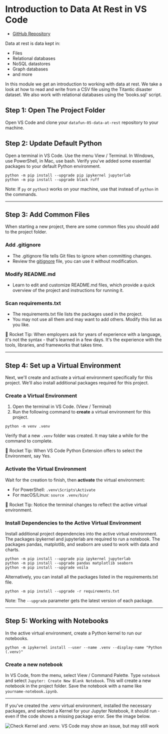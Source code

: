 # Introduction to Data At Rest in VS Code

- [GitHub Repository](https://github.com/jakerood/datafun-05-data-at-rest)

Data at rest is data kept in:

* Files
* Relational databases
* NoSQL datastores
* Graph databases
* and more

In this module we get an introduction to working with data at rest.
We take a look at how to read and write from a CSV file using the Titantic disaster dataset.
We also work with relational databases using the 'books.sql' script.

## Step 1: Open The Project Folder

Open VS Code and clone your `datafun-05-data-at-rest` repository to your machine.

## Step 2: Update Default Python

Open a terminal in VS Code. Use the menu View / Terminal. 
In Windows, use PowerShell, in Mac, use bash.
Verify you've added some essential packages to your default Python environment.

```shell
python -m pip install --upgrade pip ipykernel jupyterlab
python -m pip install --upgrade black ruff
```

Note: If `py` or `python3` works on your machine, use that instead of `python` in the commands.

-----

## Step 3: Add Common Files

When starting a new project, there are some common files you should add to the project folder.

### Add .gitignore

- The .gitignore file tells Git files to ignore when committing changes.
- Review the [gitignore](gitignore) file, you can use it without modification.

### Modify README.md

- Learn to edit and customize README.md files, which provide a quick overview of the project and instructions for running it. 

### Scan requirements.txt

- The requirements.txt file lists the packages used in the project.
- You may not use all them and may want to add others. Modify this list as you like. 

🚀 Rocket Tip: When employers ask for years of experience with a language, it's not the syntax - that's learned in a few days. It's the experience with the tools, libraries, and frameworks that takes time.

-----

## Step 4: Set up a Virtual Environment

Next, we'll create and activate a virtual environment specifically for this project. We'll also install additional packages required for this project.

### Create a Virtual Environment

1. Open the terminal in VS Code. (View / Terminal)
2. Run the following command to **create** a virtual environment for this project.

```shell
python -m venv .venv
```

Verify that a new `.venv` folder was created. It may take a while for the command to complete.

🚀 Rocket Tip: When VS Code Python Extension offers to select the Environment, say Yes.

### Activate the Virtual Environment

Wait for the creation to finish, then **activate** the virtual environment:

- For PowerShell: `.venv\Scripts\Activate`
- For macOS/Linux:  `source .venv/bin/`

🚀 Rocket Tip: Notice the terminal changes to reflect the active virtual environment.

### Install Dependencies to the Active Virtual Environment

Install additional project dependencies into the active virtual environment.
The packages ipykernel and jupyterlab are required to run a notebook.
The packages pandas, matplotlib, and seaborn are used to work with data and charts.

```shell
python -m pip install --upgrade pip ipykernel jupyterlab
python -m pip install --upgrade pandas matplotlib seaborn
python -m pip install --upgrade voila
```

Alternatively, you can install all the packages listed in the requirements.txt file.

```shell
python -m pip install --upgrade -r requirements.txt
```

Note: The `--upgrade` parameter gets the latest version of each package.

-----

## Step 5: Working with Notebooks

In the active virtual environment, create a Python kernel to run our notebooks. 

```shell
python -m ipykernel install --user --name .venv --display-name "Python (.venv)"
```

### Create a new notebook

In VS Code, from the menu, select View / Command Palette.
Type `notebook` and select `Jupyter: Create New Blank Notebook`.
This will create a new notebook in the project folder.
Save the notebook with a name like `yourname-notebook.ipynb`.


-----
If you've created the .venv virtual environment,  installed the necessary packages, 
and selected a Kernel for your Jupyter Notebook, it should run - 
even if the code shows a missing package error. See the image below.

![Check Kernel and .venv. VS Code may show an issue, but may still work](images/VSCode-SelectKernel-AndInstallPkgs-Then-It-Should-Run-Even-With-NotFound-Issue.PNG)
